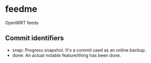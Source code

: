 # feedme
OpenWRT feeds

## Commit identifiers
* snap: Progress snapshot. It's a commit used as an online backup.
* done: An actual notable feature/thing has been done.